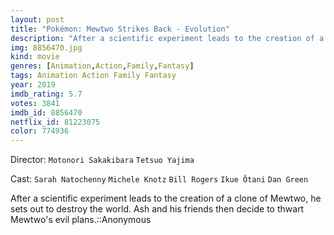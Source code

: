 ```yaml
---
layout: post
title: "Pokémon: Mewtwo Strikes Back - Evolution"
description: "After a scientific experiment leads to the creation of a clone of Mewtwo, he sets out to destroy the world. Ash and his friends then decide to thwart Mewtwo's evil plans.::Anonymous.."
img: 8856470.jpg
kind: movie
genres: [Animation,Action,Family,Fantasy]
tags: Animation Action Family Fantasy 
year: 2019
imdb_rating: 5.7
votes: 3841
imdb_id: 8856470
netflix_id: 81223075
color: 774936
---
```

Director: `Motonori Sakakibara` `Tetsuo Yajima`  

Cast: `Sarah Natochenny` `Michele Knotz` `Bill Rogers` `Ikue Ôtani` `Dan Green` 

After a scientific experiment leads to the creation of a clone of Mewtwo, he sets out to destroy the world. Ash and his friends then decide to thwart Mewtwo's evil plans.::Anonymous